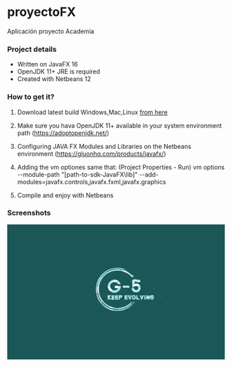 # proyectoFX
Aplicación proyecto Academia

### Project details
- Written on JavaFX 16
- OpenJDK 11+ JRE is required
- Created with Netbeans 12

### How to get it?
 1. Download latest build Windows,Mac,Linux [from here](https://github.com/proyectosdam2021/proyectoFX)
 2. Make sure you hava OpenJDK 11+ available in your system environment path (https://adoptopenjdk.net/)
 3. Configuring JAVA FX Modules and Libraries on the Netbeans environment  (https://gluonhq.com/products/javafx/)
 4. Adding the vm optiones same that: (Project Properties - Run)
 vm options
--module-path "[path-to-sdk-JavaFX\lib]" --add-modules=javafx.controls,javafx.fxml,javafx.graphics

 5. Compile and enjoy with Netbeans


### Screenshots
<img src=https://github.com/proyectosdam2021/proyectoFX/blob/Master2/src/imagenes/academia2.png>

